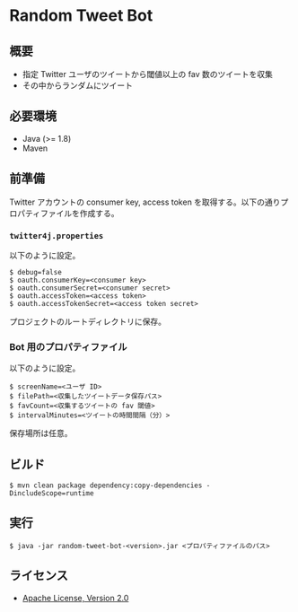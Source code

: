 # Random Tweet Bot

## 概要

- 指定 Twitter ユーザのツイートから閾値以上の fav 数のツイートを収集
- その中からランダムにツイート

## 必要環境

- Java (>= 1.8)
- Maven

## 前準備

Twitter アカウントの consumer key, access token を取得する。以下の通りプロパティファイルを作成する。

### `twitter4j.properties`

以下のように設定。

    $ debug=false
    $ oauth.consumerKey=<consumer key>
    $ oauth.consumerSecret=<consumer secret>
    $ oauth.accessToken=<access token>
    $ oauth.accessTokenSecret=<access token secret>

プロジェクトのルートディレクトリに保存。

### Bot 用のプロパティファイル

以下のように設定。

    $ screenName=<ユーザ ID>
    $ filePath=<収集したツイートデータ保存パス>
    $ favCount=<収集するツイートの fav 閾値>
    $ intervalMinutes=<ツイートの時間間隔（分）>

保存場所は任意。

## ビルド

    $ mvn clean package dependency:copy-dependencies -DincludeScope=runtime

## 実行

    $ java -jar random-tweet-bot-<version>.jar <プロパティファイルのパス>

## ライセンス

- [Apache License, Version 2.0](http://www.apache.org/licenses/LICENSE-2.0)

